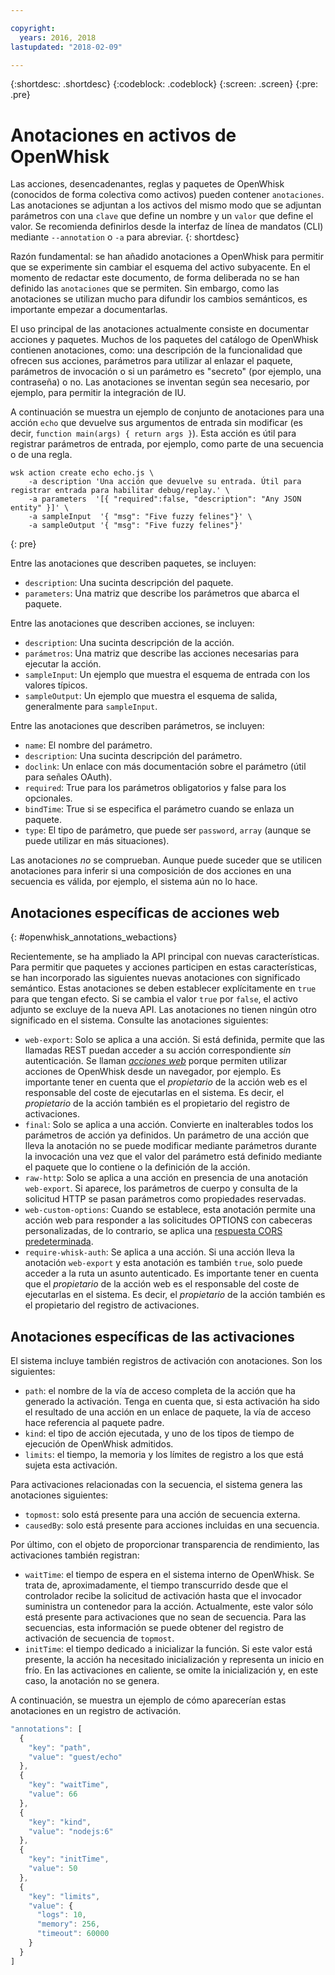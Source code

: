 ```yaml
---

copyright:
  years: 2016, 2018
lastupdated: "2018-02-09"

---
```


{:shortdesc: .shortdesc}
{:codeblock: .codeblock}
{:screen: .screen}
{:pre: .pre}

# Anotaciones en activos de OpenWhisk

Las acciones, desencadenantes, reglas y paquetes de OpenWhisk (conocidos de forma colectiva como activos) pueden contener `anotaciones`. Las anotaciones se adjuntan a los activos del mismo modo que se adjuntan parámetros con una `clave` que define un nombre y un `valor` que define el valor. Se recomienda definirlos desde la interfaz de línea de mandatos (CLI) mediante `--annotation` o `-a` para abreviar.
{: shortdesc}

Razón fundamental: se han añadido anotaciones a OpenWhisk para permitir que se experimente sin cambiar el esquema del activo subyacente. En el momento de redactar este documento, de forma deliberada no se han definido las `anotaciones` que se permiten. Sin embargo, como las anotaciones se utilizan mucho para difundir los cambios semánticos, es importante empezar a documentarlas.

El uso principal de las anotaciones actualmente consiste en documentar acciones y paquetes. Muchos de los paquetes del catálogo de OpenWhisk contienen anotaciones, como: una descripción de la funcionalidad que ofrecen sus acciones, parámetros para utilizar al enlazar el paquete, parámetros de invocación o si un parámetro es "secreto" (por ejemplo, una contraseña) o no. Las anotaciones se inventan según sea necesario, por ejemplo, para permitir la integración de IU.

A continuación se muestra un ejemplo de conjunto de anotaciones para una acción `echo` que devuelve sus argumentos de entrada sin modificar (es decir, `function main(args) { return args }`). Esta acción es útil para registrar parámetros de entrada, por ejemplo, como parte de una secuencia o de una regla.

```
wsk action create echo echo.js \
    -a description 'Una acción que devuelve su entrada. Útil para registrar entrada para habilitar debug/replay.' \
    -a parameters  '[{ "required":false, "description": "Any JSON entity" }]' \
    -a sampleInput  '{ "msg": "Five fuzzy felines"}' \
    -a sampleOutput '{ "msg": "Five fuzzy felines"}'
```
{: pre}

Entre las anotaciones que describen paquetes, se incluyen:

- `description`: Una sucinta descripción del paquete.
- `parameters`: Una matriz que describe los parámetros que abarca el paquete.

Entre las anotaciones que describen acciones, se incluyen:

- `description`: Una sucinta descripción de la acción.
- `parámetros`: Una matriz que describe las acciones necesarias para ejecutar la acción.
- `sampleInput`: Un ejemplo que muestra el esquema de entrada con los valores típicos.
- `sampleOutput`: Un ejemplo que muestra el esquema de salida, generalmente para `sampleInput`.

Entre las anotaciones que describen parámetros, se incluyen:

- `name`: El nombre del parámetro.
- `description`: Una sucinta descripción del parámetro.
- `doclink`: Un enlace con más documentación sobre el parámetro (útil para señales OAuth).
- `required`: True para los parámetros obligatorios y false para los opcionales.
- `bindTime`: True si se especifica el parámetro cuando se enlaza un paquete.
- `type`: El tipo de parámetro, que puede ser `password`, `array` (aunque se puede utilizar en más situaciones).

Las anotaciones _no_ se comprueban. Aunque puede suceder que se utilicen anotaciones para inferir si una composición de dos acciones en una secuencia es válida, por ejemplo, el sistema aún no lo hace.

## Anotaciones específicas de acciones web
{: #openwhisk_annotations_webactions}

Recientemente, se ha ampliado la API principal con nuevas características. Para permitir que paquetes y acciones participen en estas características, se han incorporado las siguientes nuevas anotaciones con significado semántico. Estas anotaciones se deben establecer explícitamente en `true` para que tengan efecto. Si se cambia el valor `true` por `false`, el activo adjunto se excluye de la nueva API. Las anotaciones no tienen ningún otro significado en el sistema. Consulte las anotaciones siguientes:

- `web-export`: Solo se aplica a una acción. Si está definida, permite que las llamadas REST puedan acceder a su acción correspondiente _sin_ autenticación. Se llaman [_acciones web_](openwhisk_webactions.html) porque permiten utilizar acciones de OpenWhisk desde un navegador, por ejemplo. Es importante tener en cuenta que el _propietario_ de la acción web es el responsable del coste de ejecutarlas en el sistema. Es decir, el _propietario_ de la acción también es el propietario del registro de activaciones.
- `final`: Solo se aplica a una acción. Convierte en inalterables todos los parámetros de acción ya definidos. Un parámetro de una acción que lleva la anotación no se puede modificar mediante parámetros durante la invocación una vez que el valor del parámetro está definido mediante el paquete que lo contiene o la definición de la acción.
- `raw-http`: Solo se aplica a una acción en presencia de una anotación `web-export`. Si aparece, los parámetros de cuerpo y consulta de la solicitud HTTP se pasan parámetros como propiedades reservadas.
- `web-custom-options`: Cuando se establece, esta anotación permite una acción web para responder a las solicitudes OPTIONS con cabeceras personalizadas, de lo contrario, se aplica una [respuesta CORS predeterminada](openwhisk_webactions.html#options-requests).
- `require-whisk-auth`: Se aplica a una acción. Si una acción lleva la anotación `web-export` y esta anotación es también `true`, solo puede acceder a la ruta un asunto autenticado. Es importante tener en cuenta que el _propietario_ de la acción web es el responsable del coste de ejecutarlas en el sistema. Es decir, el _propietario_ de la acción también es el propietario del registro de activaciones.

## Anotaciones específicas de las activaciones

El sistema incluye también registros de activación con anotaciones. Son los siguientes:

- `path`: el nombre de la vía de acceso completa de la acción que ha generado la activación. Tenga en cuenta que, si esta activación ha sido el resultado de una acción en un enlace de paquete, la vía de acceso hace referencia al paquete padre.
- `kind`: el tipo de acción ejecutada, y uno de los tipos de tiempo de ejecución de OpenWhisk admitidos.
- `limits`: el tiempo, la memoria y los límites de registro a los que está sujeta esta activación.

Para activaciones relacionadas con la secuencia, el sistema genera las anotaciones siguientes:

- `topmost`: solo está presente para una acción de secuencia externa.
- `causedBy`: solo está presente para acciones incluidas en una secuencia.

Por último, con el objeto de proporcionar transparencia de rendimiento, las activaciones también registran:

- `waitTime`: el tiempo de espera en el sistema interno de OpenWhisk. Se trata de, aproximadamente, el tiempo transcurrido desde que el controlador recibe la solicitud de activación hasta que el invocador suministra un contenedor para la acción. Actualmente, este valor sólo está presente para activaciones que no sean de secuencia. Para las secuencias, esta información se puede obtener del registro de activación de secuencia de `topmost`.
- `initTime`: el tiempo dedicado a inicializar la función. Si este valor está presente, la acción ha necesitado inicialización y representa un inicio en frío. En las activaciones en caliente, se omite la inicialización y, en este caso, la anotación no se genera.

A continuación, se muestra un ejemplo de cómo aparecerían estas anotaciones en un registro de activación.

```javascript
"annotations": [
  {
    "key": "path",
    "value": "guest/echo"
  },
  {
    "key": "waitTime",
    "value": 66
  },
  {
    "key": "kind",
    "value": "nodejs:6"
  },
  {
    "key": "initTime",
    "value": 50
  },
  {
    "key": "limits",
    "value": {
      "logs": 10,
      "memory": 256,
      "timeout": 60000
    }
  }
]
```
